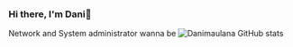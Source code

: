 ### Hi there, I'm Dani👋
Network and System administrator wanna be
![Danimaulana GitHub stats](https://github-readme-stats.vercel.app/api?username=danimaulana&show_icons=true&theme=radical)
<!--
**danimaulana/danimaulana** is a ✨ _special_ ✨ repository because its `README.md` (this file) appears on your GitHub profile.

Here are some ideas to get you started:

- 🔭 I’m currently working on ...
- 🌱 I’m currently learning ...
- 👯 I’m looking to collaborate on ...
- 🤔 I’m looking for help with ...
- 💬 Ask me about ...
- 📫 How to reach me: ...
- 😄 Pronouns: ...
- ⚡ Fun fact: ...
-->
